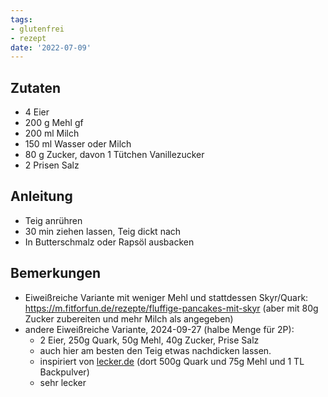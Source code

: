 ```yaml
---
tags:
- glutenfrei
- rezept
date: '2022-07-09'
---
```



## Zutaten
 - 4	Eier
- 200 g	Mehl gf
- 200 ml	Milch
- 150 ml	Wasser oder Milch
- 80 g	Zucker, davon 1 Tütchen Vanillezucker
- 2 Prisen	Salz

## Anleitung
* Teig anrühren
* 30 min ziehen lassen, Teig dickt nach
* In Butterschmalz oder Rapsöl ausbacken

## Bemerkungen
- Eiweißreiche Variante mit weniger Mehl und stattdessen Skyr/Quark: https://m.fitforfun.de/rezepte/fluffige-pancakes-mit-skyr (aber mit 80g Zucker zubereiten und mehr Milch als angegeben)
- andere Eiweißreiche Variante, 2024-09-27 (halbe Menge für 2P): 
	- 2 Eier, 250g Quark, 50g Mehl, 40g Zucker, Prise Salz 
	- auch hier am besten den Teig etwas nachdicken lassen.
	- inspiriert von [lecker.de](https://www.lecker.de/quark-pfannkuchen-83513.html) (dort 500g Quark und 75g Mehl und 1 TL Backpulver)
	- sehr lecker

